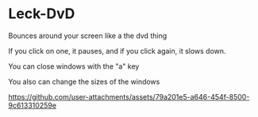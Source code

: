 # Leck-DvD
Bounces around your screen like a the dvd thing

If you click on one, it pauses, and if you click again, it slows down.

You can close windows with the "a" key

You also can change the sizes of the windows


https://github.com/user-attachments/assets/79a201e5-a646-454f-8500-9c613310259e


